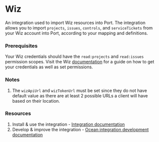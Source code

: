 # Wiz

An integration used to import Wiz resources into Port. The integration allows you to import `projects`, `issues`, `controls`, and `serviceTickets` from your Wiz account into Port, according to your mapping and definitions.

### Prerequisites
Your Wiz credentials should have the `read:projects` and `read:issues` permission scopes. Visit the Wiz [documentation](https://integrate.wiz.io/reference/prerequisites) for a guide on how to get your credentials as well as set permissions.

### Notes

1. The `wizApiUrl` and `wizTokenUrl` must be set since they do not have default value as there are at least 2 possible URLs a client will have based on their location.

### Resources
1. Install & use the integration - [Integration documentation](https://docs.port.io/build-your-software-catalog/sync-data-to-catalog/code-quality-security/wiz)
2. Develop & improve the integration - [Ocean integration development documentation](https://ocean.getport.io/develop-an-integration/)
